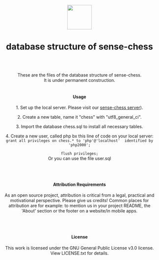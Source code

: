 <p align="center">
  <img src="https://raw.githubusercontent.com/sense-chess/artwork/master/sense-chess.png" width=80><br>
</p>
<h1 align="center">database structure of sense-chess</h1>
<br>
<br>
<p align="center">
  These are the files of the database structure of sense-chess.
  <br>
  It is under permanent construction.
 <br>
<br>
</p>
<h4 align="center">Usage</h4>
<p  align="center">1. Set up the local server. Please visit our <a href="https://github.com/sense-chess/server">sense-chess server</a>).</p> 
<p  align="center">2. Create a new table, name it "chess" with "utf8_general_ci".</p> 
<p  align="center">3. Import the database chess.sql to install all necessary tables.</p>  
<p  align="center">4. Create a new user, called php bx this line of code on your local server:<br>
<code  align="center">grant all privileges on chess.* to 'php'@'localhost'  identified by 'php2000';<br>
flush privileges;</code><br>Or you can use the file user.sql</p> 
<br><br>
<h4 align="center">Attribution Requirements</h4>
<p align="center">As an open source project, attribution is critical from a legal, practical and motivational perspective. Please give us credits! Common places for attribution are for example: to mention us in your project README, the 'About' section or the footer on a website/in mobile apps. </p>
<br><br>
<h4 align="center">License</h4>
<p align="center">This work is licensed under the GNU General Public License v3.0 license. View LICENSE.txt for details.</p>
